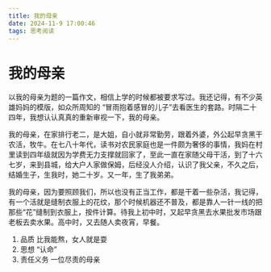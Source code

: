 ```yaml
---
title: 我的母亲
date: 2024-11-9 17:00:46
tags: 思考阅读
---
```


# 我的母亲

以我的母亲为题的一篇作文，相信上学的时候都被要求写过。我还记得，有不少英雄妈妈的模版，如众所周知的 “冒雨抱着感冒的儿子”去看医生的套路。时隔二十四年，我想认认真真的重新审视一下，我的母亲。

我的母亲，在家排行老二，是大姐，自小就非常勤劳，跟着外婆，外公起早贪黑干农活，牧牛。在七八十年代，读书对农民家庭也是一件颇为奢侈的事情，我妈在村里读到四年级就因为学费无力支撑就回家了，至此一直在家随父母干活，到了十六七岁，来到县城，给大户人家做保姆，后经没人介绍，认识了我父亲，不久之后，结婚生子，生我时，她二十岁。又一年，生了我弟弟。

我的母亲，因为要照顾我们，所以也没有正当工作，都是干着一些杂活，我记得，有一个活就是缝制衣服上的花纹，那个时候机器还不普及，都是靠人一针一线的把那些“花”缝制到衣服上，按件计算。待我上初中时，又起早贪黑去水果批发市场跟老板去卖水果。高中时，又去随人卖夜宵，早餐。

1. 品质 比我能熬，女人就是耍
2. 思想 “认命”
3. 责任义务 一位尽责的母亲
